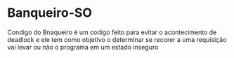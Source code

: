 # Banqueiro-SO

Condigo do Bnaqueiro é um codigo feito para evitar o acontecimento de deadlock e ele tem como objetivo o determinar se recorer a uma requisição vai levar ou não o programa em um estado inseguro 
